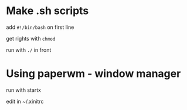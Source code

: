 # Make .sh scripts

add ```#!/bin/bash``` on first line

get rights with ```chmod```

run with ```./``` in front

# Using paperwm - window manager
run with startx

edit in ~/.xinitrc

